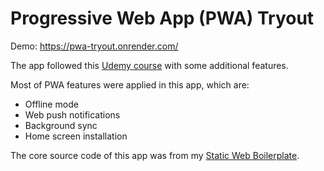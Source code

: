 # Progressive Web App (PWA) Tryout

Demo: https://pwa-tryout.onrender.com/

The app followed this [Udemy course](https://www.udemy.com/course/progressive-web-app-pwa-the-complete-guide/) with some additional features.

Most of PWA features were applied in this app, which are:

- Offline mode
- Web push notifications
- Background sync
- Home screen installation
  
The core source code of this app was from my [Static Web Boilerplate](https://github.com/hauph/static-web-boilerplate).
